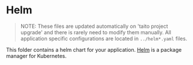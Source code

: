 # Helm

> NOTE: These files are updated automatically on 'taito project upgrade' and there is rarely need to modify them manually. All application specific configurations are located in `../helm*.yaml` files.

This folder contains a helm chart for your application. [Helm](https://helm.sh/) is a package manager for Kubernetes.
